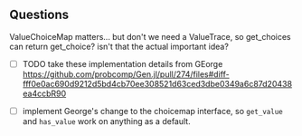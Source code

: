 ## Questions

ValueChoiceMap matters... but don't we need a ValueTrace, so get_choices can
return get_choice? isn't that the actual important idea?

- [ ] TODO take these implementation details from GEorge https://github.com/probcomp/Gen.jl/pull/274/files#diff-fff0e0ac690d9212d5bd4cb70ee308521d63ced3dbe0349a6c87d20438ea4ccbR90

- [ ] implement George's change to the choicemap interface, so `get_value` and
      `has_value` work on anything as a default.
